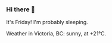 ### Hi there :wave:

It's Friday! I'm probably sleeping.

Weather in Victoria, BC: sunny, at +21°C.
